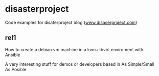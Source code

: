 # disasterproject
Code examples for disaterproject blog (www.disaserproject.com)

## rel1
How to create a debian vm machine in a kvm+libvirt enviroment with Ansible

A very interesting stuff for demos or developers based in As Simple/Small As Posible
